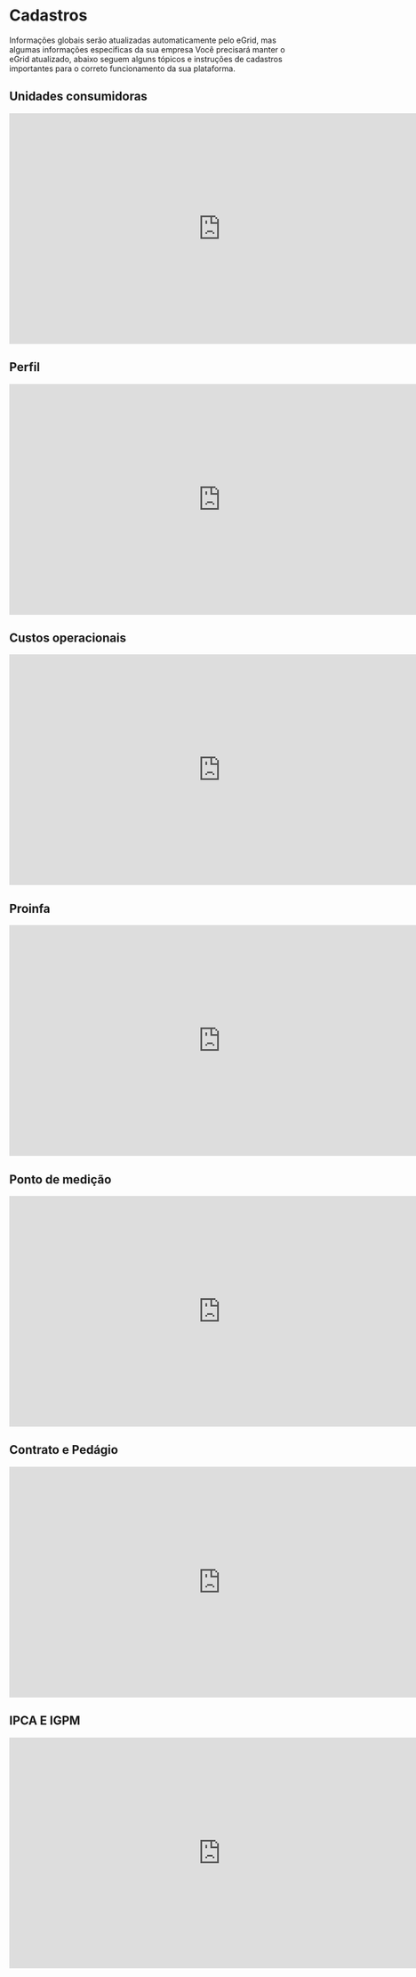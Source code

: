 # Cadastros

Informações globais serão atualizadas automaticamente pelo eGrid, mas algumas informações especificas da sua empresa Você precisará manter o eGrid atualizado, abaixo seguem alguns tópicos e instruções de cadastros importantes para o correto funcionamento da sua plataforma.

## Unidades consumidoras

<iframe width="760" height="415" src="https://www.youtube.com/embed/H7yGFs-Qhss" title="unidades consumidoras" frameborder="0" allow="accelerometer; autoplay; clipboard-write; encrypted-media; gyroscope; picture-in-picture" allowfullscreen></iframe>

## Perfil

<iframe width="760" height="415" src="https://www.youtube.com/embed/bxm2aAzPxLo" title="perfil" frameborder="0" allow="accelerometer; autoplay; clipboard-write; encrypted-media; gyroscope; picture-in-picture" allowfullscreen></iframe>

## Custos operacionais

<iframe width="760" height="415" src="https://www.youtube.com/embed/udTHEuy3bj0" title="custo operacionais" frameborder="0"  allowfullscreen></iframe>

## Proinfa

<iframe width="760" height="415" src="https://www.youtube.com/embed/tlIRZKQAetU" title="proinfa" frameborder="0" allow="accelerometer; autoplay; clipboard-write; encrypted-media; gyroscope; picture-in-picture" allowfullscreen></iframe>

## Ponto de medição

<iframe width="760" height="415" src="https://www.youtube.com/embed/-yxyIJMRP6s" title="ponto de medição" frameborder="0" allow="accelerometer; autoplay; clipboard-write; encrypted-media; gyroscope; picture-in-picture" allowfullscreen></iframe>

## Contrato e Pedágio

<iframe width="760" height="415" src="https://www.youtube.com/embed/hb2WcekmOzQ" title="contrato e pedagio" frameborder="0" allow="accelerometer; autoplay; clipboard-write; encrypted-media; gyroscope; picture-in-picture" allowfullscreen></iframe>

## IPCA E IGPM

<iframe width="760" height="415" src="https://www.youtube.com/embed/Acb7YHLizOA" title="Cadastro IPCA e IGPM" frameborder="0" allow="accelerometer; autoplay; clipboard-write; encrypted-media; gyroscope; picture-in-picture" allowfullscreen></iframe>
